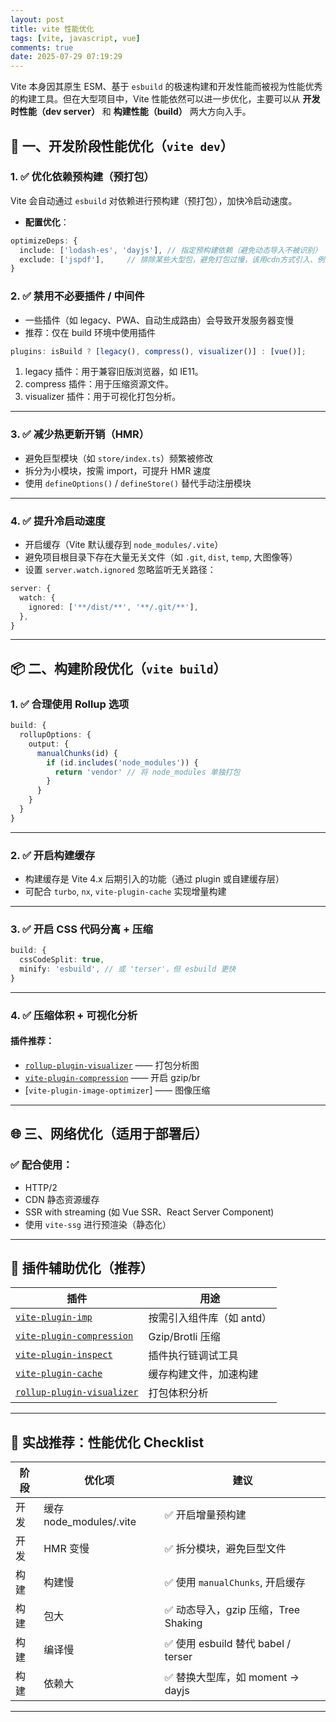 ```yaml
---
layout: post
title: vite 性能优化
tags: [vite, javascript, vue]
comments: true
date: 2025-07-29 07:19:29
---
```


Vite 本身因其原生 ESM、基于 `esbuild` 的极速构建和开发性能而被视为性能优秀的构建工具。但在大型项目中，Vite 性能依然可以进一步优化，主要可以从 **开发时性能（dev server）** 和 **构建性能（build）** 两大方向入手。

<!-- more -->

## 🔧 一、开发阶段性能优化（`vite dev`）

### 1. ✅ **优化依赖预构建（预打包）**

Vite 会自动通过 `esbuild` 对依赖进行预构建（预打包），加快冷启动速度。

- **配置优化**：

```ts
optimizeDeps: {
  include: ['lodash-es', 'dayjs'], // 指定预构建依赖（避免动态导入不被识别）
  exclude: ['jspdf'],     // 排除某些大型包，避免打包过慢，该用cdn方式引入、例如video.js 、 jspdf等
}
```

### 2. ✅ **禁用不必要插件 / 中间件**

- 一些插件（如 legacy、PWA、自动生成路由）会导致开发服务器变慢
- 推荐：仅在 build 环境中使用插件

```ts
plugins: isBuild ? [legacy(), compress(), visualizer()] : [vue()];
```

1. legacy 插件：用于兼容旧版浏览器，如 IE11。
2. compress 插件：用于压缩资源文件。
3. visualizer 插件：用于可视化打包分析。

---

### 3. ✅ **减少热更新开销（HMR）**

- 避免巨型模块（如 `store/index.ts`）频繁被修改
- 拆分为小模块，按需 import，可提升 HMR 速度
- 使用 `defineOptions()` / `defineStore()` 替代手动注册模块

---

### 4. ✅ **提升冷启动速度**

- 开启缓存（Vite 默认缓存到 `node_modules/.vite`）
- 避免项目根目录下存在大量无关文件（如 `.git`, `dist`, `temp`, 大图像等）
- 设置 `server.watch.ignored` 忽略监听无关路径：

```ts
server: {
  watch: {
    ignored: ['**/dist/**', '**/.git/**'],
  },
}
```

---

## 📦 二、构建阶段优化（`vite build`）

### 1. ✅ **合理使用 Rollup 选项**

```ts
build: {
  rollupOptions: {
    output: {
      manualChunks(id) {
        if (id.includes('node_modules')) {
          return 'vendor' // 将 node_modules 单独打包
        }
      }
    }
  }
}
```

---

### 2. ✅ **开启构建缓存**

- 构建缓存是 Vite 4.x 后期引入的功能（通过 plugin 或自建缓存层）
- 可配合 `turbo`, `nx`, `vite-plugin-cache` 实现增量构建

---

### 3. ✅ **开启 CSS 代码分离 + 压缩**

```ts
build: {
  cssCodeSplit: true,
  minify: 'esbuild', // 或 'terser'，但 esbuild 更快
}
```

---

### 4. ✅ **压缩体积 + 可视化分析**

#### 插件推荐：

- [`rollup-plugin-visualizer`](https://github.com/btd/rollup-plugin-visualizer) —— 打包分析图
- [`vite-plugin-compression`](https://github.com/anncwb/vite-plugin-compression) —— 开启 gzip/br
- \[`vite-plugin-image-optimizer`] —— 图像压缩

---

## 🌐 三、网络优化（适用于部署后）

### ✅ 配合使用：

- HTTP/2
- CDN 静态资源缓存
- SSR with streaming (如 Vue SSR、React Server Component)
- 使用 `vite-ssg` 进行预渲染（静态化）

---

## 🧩 插件辅助优化（推荐）

| 插件                                                                           | 用途                      |
| ------------------------------------------------------------------------------ | ------------------------- |
| [`vite-plugin-imp`](https://github.com/onebay/vite-plugin-imp)                 | 按需引入组件库（如 antd） |
| [`vite-plugin-compression`](https://github.com/anncwb/vite-plugin-compression) | Gzip/Brotli 压缩          |
| [`vite-plugin-inspect`](https://github.com/antfu/vite-plugin-inspect)          | 插件执行链调试工具        |
| [`vite-plugin-cache`](https://github.com/gxmari007/vite-plugin-cache)          | 缓存构建文件，加速构建    |
| [`rollup-plugin-visualizer`](https://github.com/btd/rollup-plugin-visualizer)  | 打包体积分析              |

---

## 🎯 实战推荐：性能优化 Checklist

| 阶段 | 优化项                  | 建议                                 |
| ---- | ----------------------- | ------------------------------------ |
| 开发 | 缓存 node_modules/.vite | ✅ 开启增量预构建                    |
| 开发 | HMR 变慢                | ✅ 拆分模块，避免巨型文件            |
| 构建 | 构建慢                  | ✅ 使用 `manualChunks`, 开启缓存     |
| 构建 | 包大                    | ✅ 动态导入，gzip 压缩，Tree Shaking |
| 构建 | 编译慢                  | ✅ 使用 esbuild 替代 babel / terser  |
| 构建 | 依赖大                  | ✅ 替换大型库，如 moment → dayjs     |

---
